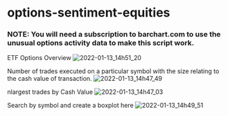 # options-sentiment-equities

### NOTE: You will need a subscription to barchart.com to use the unusual options activity data to make this script work.

ETF Options Overview
![2022-01-13_14h51_20](https://user-images.githubusercontent.com/88872916/149421453-b61fe36f-43d1-4f80-8e0d-e18435e7bb0b.png)


Number of trades executed on a particular symbol with the size relating to the cash value of transaction.
![2022-01-13_14h47_49](https://user-images.githubusercontent.com/88872916/149421115-845d2ef0-b8ac-48e5-a686-1d219421720e.png)


nlargest trades by Cash Value
![2022-01-13_14h47_03](https://user-images.githubusercontent.com/88872916/149420986-16658f68-80aa-4928-aa05-57fb20316d49.png)

Search by symbol and create a boxplot here
![2022-01-13_14h49_51](https://user-images.githubusercontent.com/88872916/149421328-9bf4d2e4-d473-4b8f-b627-372223040a3a.png)
